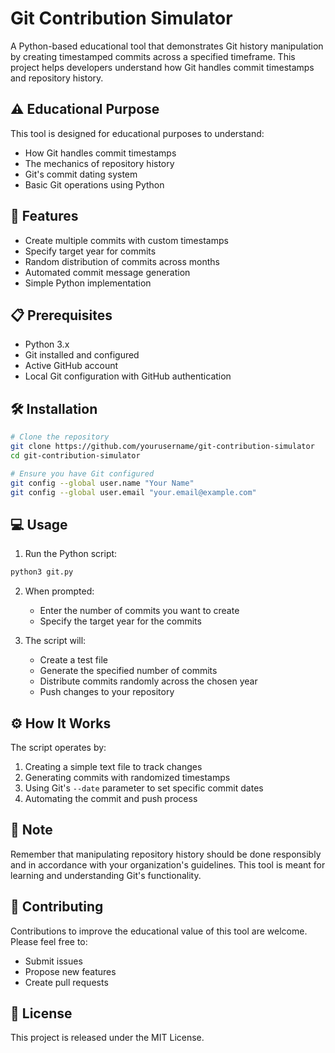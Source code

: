 # Git Contribution Simulator

A Python-based educational tool that demonstrates Git history manipulation by creating timestamped commits across a specified timeframe. This project helps developers understand how Git handles commit timestamps and repository history.

## ⚠️ Educational Purpose

This tool is designed for educational purposes to understand:
- How Git handles commit timestamps
- The mechanics of repository history
- Git's commit dating system
- Basic Git operations using Python

## 🚀 Features

- Create multiple commits with custom timestamps
- Specify target year for commits
- Random distribution of commits across months
- Automated commit message generation
- Simple Python implementation

## 📋 Prerequisites

- Python 3.x
- Git installed and configured
- Active GitHub account
- Local Git configuration with GitHub authentication

## 🛠️ Installation

```bash
# Clone the repository
git clone https://github.com/yourusername/git-contribution-simulator
cd git-contribution-simulator

# Ensure you have Git configured
git config --global user.name "Your Name"
git config --global user.email "your.email@example.com"
```

## 💻 Usage

1. Run the Python script:
```bash
python3 git.py
```

2. When prompted:
   - Enter the number of commits you want to create
   - Specify the target year for the commits

3. The script will:
   - Create a test file
   - Generate the specified number of commits
   - Distribute commits randomly across the chosen year
   - Push changes to your repository

## ⚙️ How It Works

The script operates by:
1. Creating a simple text file to track changes
2. Generating commits with randomized timestamps
3. Using Git's `--date` parameter to set specific commit dates
4. Automating the commit and push process

## 📝 Note

Remember that manipulating repository history should be done responsibly and in accordance with your organization's guidelines. This tool is meant for learning and understanding Git's functionality.

## 🤝 Contributing

Contributions to improve the educational value of this tool are welcome. Please feel free to:
- Submit issues
- Propose new features
- Create pull requests

## 📜 License

This project is released under the MIT License.
